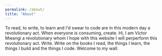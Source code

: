 ```yaml
---
permalink: /about/
title: "About"
---
```


To read, to write, to learn and I'd swear to code are in this modern day a revolutionary
act. When everyone is consuming, create. Hi, I am Victor Mwangi a revolutionary
whom I hope with this website I will perperform this revolutionary act. Write.
Write on the books I read, the things I learn, the things I build and the things I code. Welcome to
my wall.
